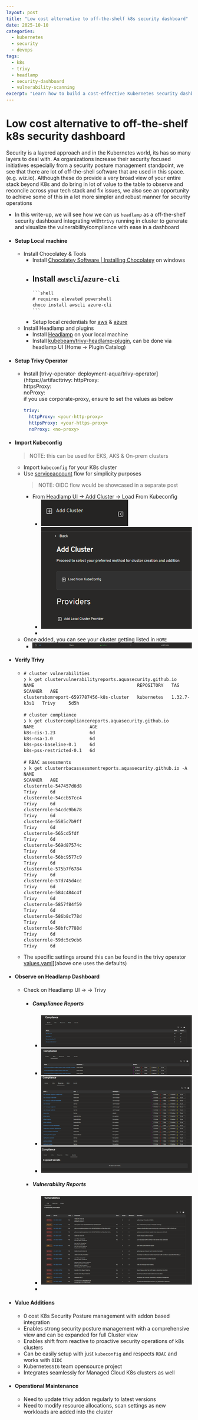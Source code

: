 ```yaml
---
layout: post
title: "Low cost alternative to off-the-shelf k8s security dashboard"
date: 2025-10-10
categories: 
  - kubernetes
  - security
  - devops
tags: 
  - k8s
  - trivy
  - headlamp
  - security-dashboard
  - vulnerability-scanning
excerpt: "Learn how to build a cost-effective Kubernetes security dashboard using Headlamp and Trivy as an alternative to expensive off-the-shelf solutions."
---
```


# Low cost alternative to off-the-shelf k8s security dashboard

Security is a layered approach and in the Kubernetes world, its has so many layers to deal with. As organizations increase their security focused initiatives especially from a security posture management standpoint, we see that there are lot of off-the-shell software that are used in this space. (e.g. wiz.io). Although these do provide a very broad view of your entire stack beyond K8s and do bring in lot of value to the table to observe and reconcile across your tech stack and fix issues, we also see an opportunity to achieve some of this in a lot more simpler and robust manner for security operations
- In this write-up, we will see how we can us `headlamp` as a off-the-shelf security dashboard integrating with`trivy` running in cluster to generate and visualize the vulnerability/compliance with ease in a dashboard

- #### Setup Local machine
	- Install Chocolatey & Tools
		- Install [Chocolatey Software | Installing Chocolatey](https://chocolatey.org/install) on windows
		- Install `awscli`/`azure-cli`
			-
			  ```shell
			  # requires elevated powershell 
			  choco install awscli azure-cli
			  ```
		- Setup local credentials for [aws](https://docs.aws.amazon.com/cli/latest/userguide/getting-started-quickstart.html) & [azure](https://learn.microsoft.com/en-us/cli/azure/authenticate-azure-cli?view=azure-cli-latest)
	- Install Headlamp and plugins
		- Install [Headlamp](https://headlamp.dev/) on your local machine
		- Install [kubebeam/trivy-headlamp-plugin](https://github.com/kubebeam/trivy-headlamp-plugin), can be done via headlamp UI (Home -> Plugin Catalog)
- #### Setup Trivy Operator
	- Install [trivy-operator· deployment-aqua/trivy-operator](https://artifacttrivy:
	    httpProxy: <your-http-proxy>  
	    httpsProxy: <your-https-proxy>  
	    noProxy: <no-proxy>  
	  if you use corporate-proxy, ensure to set the values as below
	  ```yaml
	  trivy:
	    httpProxy: <your-http-proxy>
	    httpsProxy: <your-https-proxy>
	    noProxy: <no-proxy>
	  ```
- #### Import Kubeconfig
  > NOTE: this can be used for EKS, AKS & On-prem clusters  
	- Import `kubeconfig` for your K8s cluster
	- Use [serviceaccount](https://headlamp.dev/docs/latest/installation/#create-a-service-account-token) flow for simplicity purposes
	  > NOTE: OIDC flow would be showcased in a separate post  
		- From Headlamp UI -> Add Cluster -> Load From Kubeconfig
			- ![image.png](../assets/image_1758878520002_0.png)
			- ![image.png](../assets/image_1758878566648_0.png)
			-
	- Once added, you can see your cluster getting listed in `HOME`
		- ![image.png](../assets/image_1758878628349_0.png)
- #### Verify Trivy
	-
	  ```shell
	  # cluster vulnerabilities
	  ❯ k get clustervulnerabilityreports.aquasecurity.github.io
	  NAME                                       REPOSITORY   TAG           SCANNER   AGE
	  clustersbomreport-6597787456-k8s-cluster   kubernetes   1.32.7-k3s1   Trivy     5d5h
	  
	  # cluster compliance
	  ❯ k get clustercompliancereports.aquasecurity.github.io
	  NAME                     AGE
	  k8s-cis-1.23             6d
	  k8s-nsa-1.0              6d
	  k8s-pss-baseline-0.1     6d
	  k8s-pss-restricted-0.1   6d
	  
	  # RBAC assessments
	  ❯ k get clusterrbacassessmentreports.aquasecurity.github.io -A
	  NAME                                                             SCANNER   AGE
	  clusterrole-547457d6d8                                           Trivy     6d
	  clusterrole-54ccb57cc4                                           Trivy     6d
	  clusterrole-54cdc9b678                                           Trivy     6d
	  clusterrole-5585c7b9ff                                           Trivy     6d
	  clusterrole-565cd5fdf                                            Trivy     6d
	  clusterrole-569d87574c                                           Trivy     6d
	  clusterrole-56bc9577c9                                           Trivy     6d
	  clusterrole-575b7f6784                                           Trivy     6d
	  clusterrole-57d745d4cc                                           Trivy     6d
	  clusterrole-584c484c4f                                           Trivy     6d
	  clusterrole-5857f84f59                                           Trivy     6d
	  clusterrole-586b8c778d                                           Trivy     6d
	  clusterrole-58bfc7788d                                           Trivy     6d
	  clusterrole-59dc5c9cb6                                           Trivy     6d
	  ```
	- The specific settings around this can be found in the trivy operator [values.yaml](https://artifacthub.io/packages/helm/trivy-operator/trivy-operator?modal=values&path=operator.vulnerabilityScannerEnabled)](above one uses the defaults)
- #### Observe on Headlamp Dashboard
	- Check on Headlamp UI -> <your-cluster> -> Trivy
		- ##### Compliance Reports
			- ![image.png](../assets/image_1758879507809_0.png)
			- ![image.png](../assets/image_1758879532544_0.png)
			- ![image.png](../assets/image_1758879574806_0.png)
			- ![image.png](../assets/image_1758879598485_0.png)
		- ##### Vulnerability Reports
			- ![image.png](../assets/image_1758879654311_0.png)
			-
- #### Value Additions
	- 0 cost K8s Security Posture management with addon based integration
	- Enables strong security posture management with a comprehensive view and can be expanded for full Cluster view
	- Enables shift from reactive to proactive security operations of k8s clusters
	- Can be easily setup with just `kubeconfig` and respects `RBAC` and works with `OIDC`
	- Kubernetes`SIG` team opensource project
	- Integrates seamlessly for Managed Cloud K8s clusters as well

- #### Operational Maintenance
	- Need to update trivy addon regularly to latest versions
	- Need to modify resource allocations, scan settings as new workloads are added into the cluster